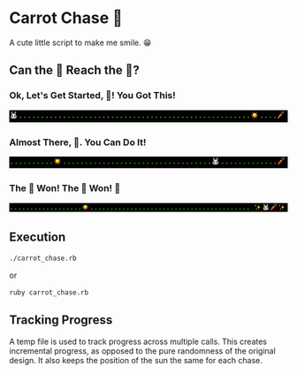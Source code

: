 # Carrot Chase 🥕

A cute little script to make me smile. 😁

## Can the 🐰 Reach the 🥕? 

### Ok, Let's Get Started, 🐰! You Got This!

![starting][just starting]

### Almost There, 🐰. You Can Do It!

![almost there][almost there]

### The 🐰 Won! The 🐰 Won! 👑

![winner][sweet victory]

## Execution

```sh
./carrot_chase.rb
```

or

```sh
ruby carrot_chase.rb
```

## Tracking Progress

A temp file is used to track progress across multiple calls. This creates incremental progress,
as opposed to the pure randomness of the original design. It also keeps the position of the sun
the same for each chase.

[just starting]:  assets/1-just-starting.png
[almost there]:   assets/2-almost-there.png
[sweet victory]:  assets/3-victory.png
